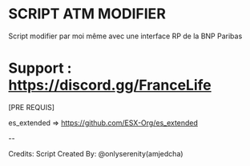 # SCRIPT ATM MODIFIER

Script modifier par moi même avec une interface RP de la BNP Paribas

# Support : https://discord.gg/FranceLife


[PRE REQUIS]

es_extended => https://github.com/ESX-Org/es_extended

--

Credits: Script Created By: @onlyserenity(amjedcha)

